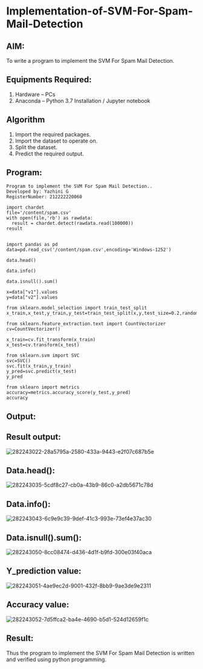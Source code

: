 # Implementation-of-SVM-For-Spam-Mail-Detection

## AIM:

To write a program to implement the SVM For Spam Mail Detection.

## Equipments Required:

1. Hardware – PCs
2. Anaconda – Python 3.7 Installation / Jupyter notebook

## Algorithm

1. Import the required packages.
2. Import the dataset to operate on.
3. Split the dataset.
4. Predict the required output. 

## Program:
```
Program to implement the SVM For Spam Mail Detection..
Developed by: Yazhini G
RegisterNumber: 212222220060 
```
```
import chardet
file='/content/spam.csv'
with open(file,'rb') as rawdata:
  result = chardet.detect(rawdata.read(100000))
result


import pandas as pd
data=pd.read_csv('/content/spam.csv',encoding='Windows-1252')

data.head()

data.info()

data.isnull().sum()

x=data["v1"].values
y=data["v2"].values

from sklearn.model_selection import train_test_split
x_train,x_test,y_train,y_test=train_test_split(x,y,test_size=0.2,random_state=0)

from sklearn.feature_extraction.text import CountVectorizer
cv=CountVectorizer()

x_train=cv.fit_transform(x_train)
x_test=cv.transform(x_test)

from sklearn.svm import SVC
svc=SVC()
svc.fit(x_train,y_train)
y_pred=svc.predict(x_test)
y_pred

from sklearn import metrics
accuracy=metrics.accuracy_score(y_test,y_pred)
accuracy
```

## Output:

## Result output:
![282243022-28a5795a-2580-433a-9443-e2f07c687b5e](https://github.com/Yazhini-G/Implementation-of-SVM-For-Spam-Mail-Detection/assets/120244201/6cd619b6-7211-4cac-ae3d-a6bdc8188328)

## Data.head():
![282243035-5cdf8c27-cb0a-43b9-86c0-a2db5671c78d](https://github.com/Yazhini-G/Implementation-of-SVM-For-Spam-Mail-Detection/assets/120244201/d8b6ee17-94a4-47d7-ab44-9c20a3a920d8)

## Data.info():
![282243043-6c9e9c39-9def-41c3-993e-73ef4e37ac30](https://github.com/Yazhini-G/Implementation-of-SVM-For-Spam-Mail-Detection/assets/120244201/3b3c08cb-c9d4-4aca-8961-a57049efe05c)

## Data.isnull().sum():
![282243050-8cc08474-d436-4d1f-b9fd-300e03f40aca](https://github.com/Yazhini-G/Implementation-of-SVM-For-Spam-Mail-Detection/assets/120244201/9553d562-b224-4d33-911e-9f9b718512c8)

## Y_prediction value:
![282243051-4ae9ec2d-9001-432f-8bb9-9ae3de9e2311](https://github.com/Yazhini-G/Implementation-of-SVM-For-Spam-Mail-Detection/assets/120244201/371256cd-564b-4cac-b05c-390908493db3)

## Accuracy value:
![282243052-7d5ffca2-ba4e-4690-b5d1-524d12659f1c](https://github.com/Yazhini-G/Implementation-of-SVM-For-Spam-Mail-Detection/assets/120244201/02248c6a-9e9a-4288-b967-09a0023d1828)

## Result:
Thus the program to implement the SVM For Spam Mail Detection is written and verified using python programming.
